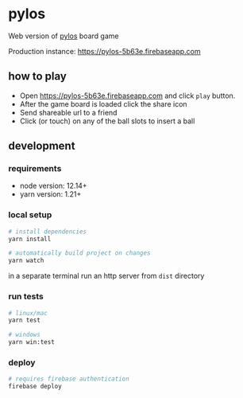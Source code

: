 # pylos

Web version of [pylos](https://en.wikipedia.org/wiki/Pylos_(board_game)) board game

Production instance: https://pylos-5b63e.firebaseapp.com

## how to play
* Open https://pylos-5b63e.firebaseapp.com and click `play` button.
* After the game board is loaded click the share icon
* Send shareable url to a friend
* Click (or touch) on any of the ball slots to insert a ball

## development

### requirements
* node version: 12.14+
* yarn version: 1.21+

### local setup

```sh
# install dependencies
yarn install

# automatically build project on changes
yarn watch
```

in a separate terminal run an http server from `dist` directory

### run tests

```sh
# linux/mac
yarn test

# windows
yarn win:test
```

### deploy

```sh
# requires firebase authentication
firebase deploy
```

